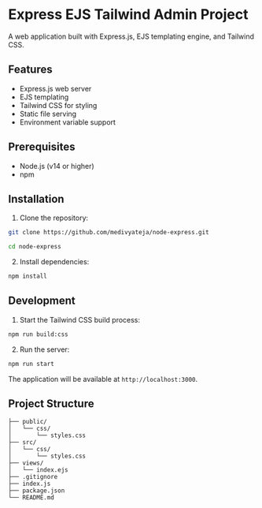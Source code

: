 # Express EJS Tailwind Admin Project

A web application built with Express.js, EJS templating engine, and Tailwind CSS.

## Features

- Express.js web server
- EJS templating
- Tailwind CSS for styling
- Static file serving
- Environment variable support

## Prerequisites

- Node.js (v14 or higher)
- npm

## Installation

1. Clone the repository:
```bash
git clone https://github.com/medivyateja/node-express.git
```
```bash
cd node-express
```
2. Install dependencies:
```bash
npm install
```

## Development

1. Start the Tailwind CSS build process:
```bash
npm run build:css
```

2. Run the server:
```bash
npm run start
```

The application will be available at `http://localhost:3000`.

## Project Structure

```
├── public/
│   └── css/
│       └── styles.css
├── src/
│   └── css/
│       └── styles.css
├── views/
│   └── index.ejs
├── .gitignore
├── index.js
├── package.json
└── README.md
```